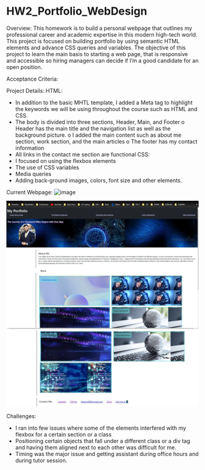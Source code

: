 # HW2_Portfolio_WebDesign


Overview:
This homework is to build a personal webpage that outlines my professional career and academic expertise in this modern high-tech world.
This project is focused on building portfolio by using semantic HTML elements and advance CSS queries and variables. The objective of this project to learn the main basis to starting a web page, that is responsive and accessible so hiring managers can decide if I’m a good candidate for an open position.

Acceptance Criteria:
 

Project Details:
HTML:
-	In addition to the basic MHTL template, I added a Meta tag to highlight the keywords we will be using throughout the course such as HTML and CSS.
-	The body is divided into three sections, Header, Main, and Footer
o	Header has the main title and the navigation list as well as the background picture.
o	I added the main content such as about me section, work section, and the main articles
o	The footer has my contact information 
-	All links in the contact me section are functional
CSS:
-	I focused on using the flexbox elements 
-	The use of CSS variables 
-	Media queries 
-	Adding back-ground images, colors, font size and other elements. 


Current Webpage:
 ![image](https://user-images.githubusercontent.com/100045862/158505556-7d1f48a7-801c-4fd1-bb22-6ebe4e76a359.png)

![Alt text](./imges/portfolio1.jpg?raw=true "Portfolio1")
![Alt text](./imges/portfolio2.jpg?raw=true "Portfolio2")

Challenges:
-	I ran into few issues where some of the elements interfered with my flexbox for a certain section or a class
-	Positioning certain objects that fall under a different class or a div tag and having them aligned next to each other was difficult for me.
-	Timing was the major issue and getting assistant during office hours and during tutor session.


